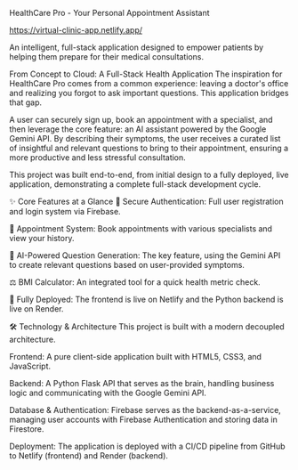 HealthCare Pro - Your Personal Appointment Assistant

https://virtual-clinic-app.netlify.app/


An intelligent, full-stack application designed to empower patients by helping them prepare for their medical consultations.

From Concept to Cloud: A Full-Stack Health Application
The inspiration for HealthCare Pro comes from a common experience: leaving a doctor's office and realizing you forgot to ask important questions. This application bridges that gap.

A user can securely sign up, book an appointment with a specialist, and then leverage the core feature: an AI assistant powered by the Google Gemini API. By describing their symptoms, the user receives a curated list of insightful and relevant questions to bring to their appointment, ensuring a more productive and less stressful consultation.

This project was built end-to-end, from initial design to a fully deployed, live application, demonstrating a complete full-stack development cycle.

✨ Core Features at a Glance
🔑 Secure Authentication: Full user registration and login system via Firebase.

📅 Appointment System: Book appointments with various specialists and view your history.

🧠 AI-Powered Question Generation: The key feature, using the Gemini API to create relevant questions based on user-provided symptoms.

⚖️ BMI Calculator: An integrated tool for a quick health metric check.

🚀 Fully Deployed: The frontend is live on Netlify and the Python backend is live on Render.

🛠️ Technology & Architecture
This project is built with a modern decoupled architecture.

Frontend: A pure client-side application built with HTML5, CSS3, and JavaScript.

Backend: A Python Flask API that serves as the brain, handling business logic and communicating with the Google Gemini API.

Database & Authentication: Firebase serves as the backend-as-a-service, managing user accounts with Firebase Authentication and storing data in Firestore.

Deployment: The application is deployed with a CI/CD pipeline from GitHub to Netlify (frontend) and Render (backend).
